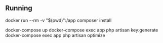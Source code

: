 ## Running
docker run --rm -v "$(pwd)":/app composer install

docker-compose up
docker-compose exec app php artisan key:generate
docker-compose exec app php artisan optimize


